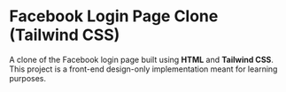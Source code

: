 # Facebook Login Page Clone (Tailwind CSS)

A clone of the Facebook login page built using **HTML** and **Tailwind CSS**. This project is a front-end design-only implementation meant for learning purposes.
